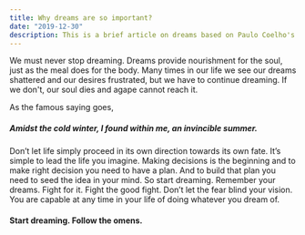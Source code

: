 ```yaml
---
title: Why dreams are so important?
date: "2019-12-30"
description: This is a brief article on dreams based on Paulo Coelho's The Alchemist.
---
```


We must never stop dreaming. Dreams provide nourishment for the soul, just as the meal does for the body. Many times in our life we see our dreams shattered and our desires frustrated, but we have to continue dreaming. If we don't, our soul dies and agape cannot reach it. </br>

As the famous saying goes,

##### Amidst the cold winter, I found within me, an invincible summer.

Don’t let life simply proceed in its own direction towards its own fate. It’s simple to lead the life you imagine. Making decisions is the beginning and to make right decision you need to have a plan. And to build that plan you need to seed the idea in your mind. So start dreaming. Remember your dreams. Fight for it. Fight the good fight. Don’t let the fear blind your vision. You are capable at any time in your life of doing whatever you dream of. </br>

#### Start dreaming. Follow the omens.
